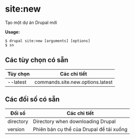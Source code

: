 # site:new
Tạo một dự án Drupal mới

**Usage:**
```
$ drupal site:new [arguments] [options]
$ sn  
```

## Các tùy chọn có sẵn
Tùy chọn | Các chi tiết
-------|-------------
--latest | commands.site.new.options.latest

## Các đối số có sẵn
Đối số | Các chi tiết
---------|-------------
directory | Directory when downloading Drupal
version | Phiên bản cụ thể của Drupal để tải xuống
